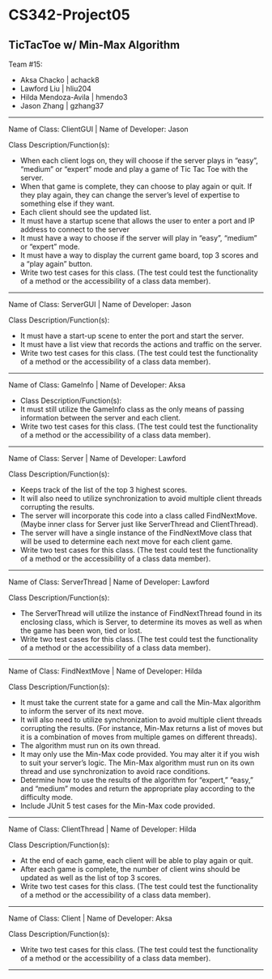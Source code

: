# CS342-Project05
TicTacToe w/ Min-Max Algorithm
-----------------------------------
Team #15: 	

* Aksa Chacko         | achack8
* Lawford Liu         | hliu204
* Hilda Mendoza-Avila | hmendo3
* Jason Zhang         | gzhang37
			
-----------------------------------
Name of Class: ClientGUI | Name of Developer: Jason

Class Description/Function(s):
* When each client logs on, they will choose if the server plays in “easy”, “medium” or “expert” mode and play a game of Tic Tac Toe with the server.
* When that game is complete, they can choose to play again or quit. If they play again, they can change the server’s level of expertise to something else if they want.
* Each client should see the updated list. 
* It must have a startup scene that allows the user to enter a port and IP address to connect to the server
* It must have a way to choose if the server will play in “easy”, “medium” or “expert” mode.
* It must have a way to display the current game board, top 3 scores and a “play again” button.
* Write two test cases for this class. (The test could test the functionality of a method or the accessibility of a class data member).
-----------------------------------
Name of Class: ServerGUI | Name of Developer: Jason

Class Description/Function(s):
* It must have a start-up scene to enter the port and start the server. 
* It must have a list view that records the actions and traffic on the server.
* Write two test cases for this class. (The test could test the functionality of a method or the accessibility of a class data member).
-----------------------------------
Name of Class: GameInfo | Name of Developer: Aksa

* Class Description/Function(s):
* It must still utilize the GameInfo class as the only means of passing information between the server and each client.
* Write two test cases for this class. (The test could test the functionality of a method or the accessibility of a class data member).
-----------------------------------
Name of Class: Server | Name of Developer: Lawford

Class Description/Function(s):
* Keeps track of the list of the top 3 highest scores.
* It will also need to utilize synchronization to avoid multiple client threads corrupting the results.
* The server will incorporate this code into a class called FindNextMove. (Maybe inner class for Server just like ServerThread and ClientThread).
* The server will have a single instance of the FindNextMove class that will be used to determine each next move for each client game.
* Write two test cases for this class. (The test could test the functionality of a method or the accessibility of a class data member).
-----------------------------------
Name of Class: ServerThread | Name of Developer: Lawford

Class Description/Function(s):
* The ServerThread will utilize the instance of FindNextThread found in its enclosing class, which is Server, to determine its moves as well as when the game has been won, tied or lost.
* Write two test cases for this class. (The test could test the functionality of a method or the accessibility of a class data member).
-----------------------------------
Name of Class: FindNextMove | Name of Developer: Hilda

Class Description/Function(s):
* It must take the current state for a game and call the Min-Max algorithm to inform the server of its next move.
* It will also need to utilize synchronization to avoid multiple client threads corrupting the results. (For instance, Min-Max returns a list of moves but it is a combination of moves from multiple games on different threads).
* The algorithm must run on its own thread.
* It may only use the Min-Max code provided. You may alter it if you wish to suit your server’s logic. The Min-Max algorithm must run on its own thread and use synchronization to avoid race conditions. 
* Determine how to use the results of the algorithm for “expert,” “easy,” and “medium” modes and return the appropriate play according to the difficulty mode.
* Include JUnit 5 test cases for the Min-Max code provided. 
-----------------------------------
Name of Class: ClientThread | Name of Developer: Hilda

Class Description/Function(s):
* At the end of each game, each client will be able to play again or quit. 
* After each game is complete, the number of client wins should be updated as well as the list of top 3 scores.
* Write two test cases for this class. (The test could test the functionality of a method or the accessibility of a class data member).
-----------------------------------
Name of Class: Client | Name of Developer: Aksa

Class Description/Function(s):
* Write two test cases for this class. (The test could test the functionality of a method or the accessibility of a class data member).
-----------------------------------
